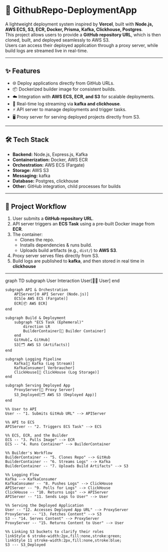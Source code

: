 # 🚀 GithubRepo-DeploymentApp

A lightweight deployment system inspired by **Vercel**, built with **Node.js, AWS ECS, S3, ECR, Docker, Prisma, Kafka, Clickhouse, Postgres**.  
This project allows users to provide a **GitHub repository URL**, which is then cloned, built, and deployed seamlessly to AWS S3.  
Users can access their deployed application through a proxy server, while build logs are streamed live in real-time.

---

## ✨ Features
- 🌐 Deploy applications directly from GitHub URLs.
- 📦 Dockerized builder image for consistent builds.
- ☁️ Integration with **AWS ECS, ECR, and S3** for scalable deployments.
- 🔗 Real-time log streaming via **kafka and clickhouse**.
- ⚡ API server to manage deployments and trigger tasks.
- 🖥️ Proxy server for serving deployed projects directly from S3.

---

## 🛠️ Tech Stack
- **Backend:** Node.js, Express.js, Kafka
- **Containerization:** Docker, AWS ECR
- **Orchestration:** AWS ECS (Fargate)
- **Storage:** AWS S3
- **Messaging:** kafka
- **Database:** Postgres, clickhouse
- **Other:** GitHub integration, child processes for builds

---

## 📂 Project Workflow
1. User submits a **GitHub repository URL**.
2. API server triggers an **ECS Task** using a pre-built Docker image from **ECR**.
3. The container:
   - Clones the repo.
   - Installs dependencies & runs build.
   - Uploads build artifacts (e.g., `dist/`) to **AWS S3**.
4. Proxy server serves files directly from S3.
5. Build logs are published to **kafka**, and then stored in real time in **clickhouse**

---


graph TD
    subgraph User Interaction
        User[👨‍💻 User]
    end

    subgraph API & Orchestration
        APIServer[🌐 API Server (Node.js)]
        ECS[⚙️ AWS ECS (Fargate)]
        ECR[📦 AWS ECR]
    end

    subgraph Build & Deployment
        subgraph "ECS Task (Ephemeral)"
            direction LR
            BuilderContainer[🔧 Builder Container]
        end
        GitHub[☁️ GitHub]
        S3[🗂️ AWS S3 (Artifacts)]
    end

    subgraph Logging Pipeline
        Kafka[🔴 Kafka (Log Stream)]
        KafkaConsumer[ Verbraucher]
        ClickHouse[💾 ClickHouse (Log Storage)]
    end

    subgraph Serving Deployed App
        ProxyServer[🔄 Proxy Server]
        S3_Deployed[🗂️ AWS S3 (Deployed App)]
    end

    %% User to API
    User -- "1. Submits GitHub URL" --> APIServer

    %% API to ECS
    APIServer -- "2. Triggers ECS Task" --> ECS

    %% ECS, ECR, and the Builder
    ECS -- "3. Pulls Image" --> ECR
    ECS -- "4. Runs Container" --> BuilderContainer

    %% Builder's Workflow
    BuilderContainer -- "5. Clones Repo" --> GitHub
    BuilderContainer -- "6. Streams Logs" --> Kafka
    BuilderContainer -- "7. Uploads Build Artifacts" --> S3

    %% Logging Flow
    Kafka --> KafkaConsumer
    KafkaConsumer -- "8. Pushes Logs" --> ClickHouse
    APIServer -- "9. Polls for Logs" --> ClickHouse
    ClickHouse -- "10. Returns Logs" --> APIServer
    APIServer -- "11. Sends Logs to User" --> User

    %% Serving the Deployed Application
    User -- "12. Accesses Deployed App URL" --> ProxyServer
    ProxyServer -- "13. Fetches Content" --> S3
    S3 -- "14. Serves Content" --> ProxyServer
    ProxyServer -- "15. Returns Content to User" --> User

    %% Linking S3 buckets to clarify their roles
    linkStyle 6 stroke-width:2px,fill:none,stroke:green;
    linkStyle 11 stroke-width:2px,fill:none,stroke:blue;
    S3 --- S3_Deployed
